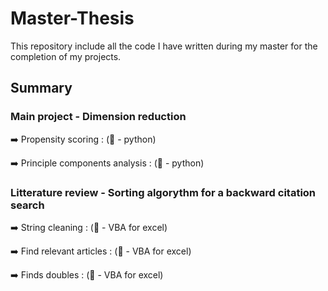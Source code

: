 # Master-Thesis
This repository include all the code I have written during my master for the completion of my projects.

## Summary
### Main project - Dimension reduction
➡️ Propensity scoring : (🐍 - python)

➡️ Principle components analysis : (🐍 - python)
### Litterature review - Sorting algorythm for a backward citation search
➡️ String cleaning : (💾 - VBA for excel) 

➡️ Find relevant articles : (💾 - VBA for excel)

➡️ Finds doubles :  (💾 - VBA for excel)

